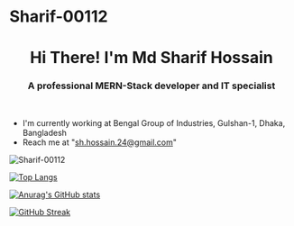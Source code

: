 # Sharif-00112

<h1 align="center">Hi There! I'm Md Sharif Hossain</h1>
<h3 align="center">A professional MERN-Stack developer and IT specialist</h3>
<br/>

- I'm currently working at Bengal Group of Industries, Gulshan-1, Dhaka, Bangladesh
- Reach me at "sh.hossain.24@gmail.com"

<p align="left"> <img src="https://komarev.com/ghpvc/?username=Sharif-00112&label=Profile%20views&color=0e75b6&style=flat" alt="Sharif-00112" /> </p>

[![Top Langs](https://github-readme-stats.vercel.app/api/top-langs/?username=Sharif-00112&layout=compact)](https://github.com/anuraghazra/github-readme-stats)

[![Anurag's GitHub stats](https://github-readme-stats.vercel.app/api?username=Sharif-00112)](https://github.com/anuraghazra/github-readme-stats)

[![GitHub Streak](https://github-readme-streak-stats.herokuapp.com?user=Sharif-00112&theme=blood&mode=weekly)](https://git.io/streak-stats)
